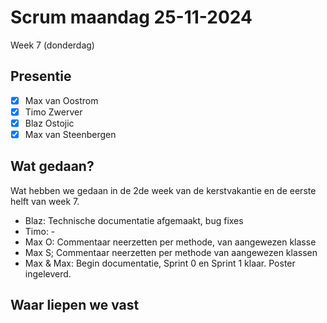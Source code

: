 # Scrum maandag 25-11-2024
Week 7 (donderdag)

## Presentie
- [x] Max van Oostrom
- [x] Timo Zwerver
- [x] Blaz Ostojic
- [x] Max van Steenbergen

## Wat gedaan?
Wat hebben we gedaan in de 2de week van de kerstvakantie en de eerste helft van week 7.
- Blaz: Technische documentatie afgemaakt, bug fixes
- Timo: -
- Max O: Commentaar neerzetten per methode, van aangewezen klasse
- Max S; Commentaar neerzetten per methode van aangewezen klassen
- Max & Max: Begin documentatie, Sprint 0 en Sprint 1 klaar. Poster ingeleverd.


## Waar liepen we vast
